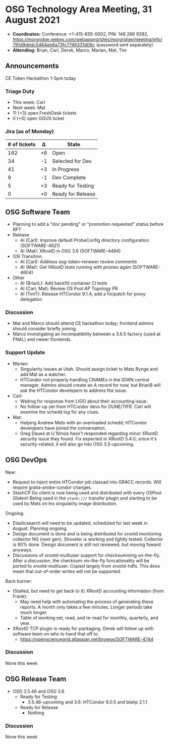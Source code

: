 # OSG Technology Area Meeting, 31 August 2021

-   **Coordinates:** Conference: +1-415-655-0002, PIN: 146 266 9392,
    <https://morgridge.webex.com/webappng/sites/morgridge/meeting/info/791d9dddc5464eb6a73fc7746331d06c> (password sent separately)
-   **Attending:** Brian, Carl, Derek, Marco, Marian, Mat, Tim

## Announcements

CE Token Hackathon 1-5pm today

### Triage Duty

-   This week: Carl
-   Next week: Mat
-   11 (+3) open FreshDesk tickets
-   0 (+0) open GGUS ticket

### Jira (as of Monday)

| # of tickets | &Delta; | State             |
|--------------|---------|-------------------|
| 162          | +6      | Open              |
| 34           | -1      | Selected for Dev  |
| 41           | +3      | In Progress       |
| 9            | -1      | Dev Complete      |
| 5            | +3      | Ready for Testing |
| 0            | +0      | Ready for Release |

## OSG Software Team

-   Planning to add a "doc pending" or "promotion requested" status before RFT
-   Release
    -   AI (Carl): Improve default ProbeConfig directory configuration (SOFTWARE-4621)
    -   AI (Mat): XRootD in OSG 3.6 (SOFTWARE-4494)
-   GSI Transition
    -   AI (Carl): Address osg-token-renewer review comments
    -   AI (Mat): Get XRootD tests running with proxies again (SOFTWARE-4604)
-   Other
    -   AI (BrianL): Add backfill container CI tests
    -   AI (Carl, Mat): Review OS Pool AP Topology PR
    -   AI (TimT): Release HTCondor 9.1.4; add a fix/patch for proxy delegation

### Discussion

-   Mat and Marco should attend CE hackathon today; frontend admins should consider briefly joining.
-   Marco investigating an incompatibility between a 3.6.5 factory (used at FNAL) and newer frontends.

### Support Update

-   Marian:
    -   Singularity issues at Utah.  Should assign ticket to Mats Rynge and add Mat as a watcher.
    -   HTCondor not properly handling CNAMEs in the IGWN central manager.
        Admins should create an A record for now, but BrianB will ask the HTCondor developers to address the issue.
-   Carl:
    -   Waiting for response from LIGO about their accounting issue.
    -   No follow-up yet from HTCondor devs for DUNE/TIFR.  Carl will examine the schedd log for any clues.
-   Mat:
    -   Helping Andrew Melo with an overloaded schedd;
        HTCondor developers have joined the conversation.
    -   Greg Daues at U Illinois hasn't responded regarding minor XRootD security issue they found.
        Fix expected in XRootD 5.4.0; since it's security-related, it will also go into OSG 3.5-upcoming.

## OSG DevOps

New:
-   Request to inject entire HTCondor job classad into GRACC records.  Will require gratia-probe-condor changes.
-   StashCP Go client is now being used and distributed with every OSPool Glidein!  Being used in the `stash:///` transfer plugin and starting to be used by Mats on his singularity image distribution.

Ongoing:
-   Elasticsearch will need to be updated, scheduled for last week in August.  Planning ongoing.
-   Design document is done and is being distributed for xrootd monitoring collector NG (next gen).  Shoveler is working and lightly tested.  Collector is 90% done.  Design document is still not reviewed, but moving foward anyways.
-   Discussions of xrootd-multiuser support for checksumming on-the-fly.  After a discussion, the checksum-on-the-fly funcationality will be ported to xrootd-multiuser.  Copied largely from xrootd-hdfs.  This does mean that out-of-order writes will not be supported.

Back burner:
-   (Stalled, but need to get back to it) XRootD accounting information (from Frank):
    -   May need help with automating the process of generating these reports.  A month only takes a few minutes.  Longer periods take much longer.
    -   Table of working set, read, and re-read for monthly, quarterly, and year.
-   XRootD TCP plugin is ready for packaging.  Derek will follow up with software team on who to hand that off to.
    -   https://opensciencegrid.atlassian.net/browse/SOFTWARE-4744

### Discussion

None this week

## OSG Release Team

-   OSG 3.5.46 and OSG 3.6
    -   Ready for Testing
        -   3.5.46-upcoming and 3.6: HTCondor 9.0.5 and blahp 2.1.1
    -   Ready for Release
        -   Nothing

### Discussion

None this week
